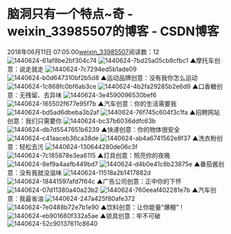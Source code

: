 # 脑洞只有一个特点~奇 - weixin_33985507的博客 - CSDN博客
2018年06月11日 07:05:00[weixin_33985507](https://me.csdn.net/weixin_33985507)阅读数：12
![1440624-61af8be2bf304c74](https://upload-images.jianshu.io/upload_images/1440624-61af8be2bf304c74)
![1440624-7bd25a05cb9cfbc1](https://upload-images.jianshu.io/upload_images/1440624-7bd25a05cb9cfbc1)
▲摩托车创意：说走就走
![1440624-7c7294ed5b1ade09](https://upload-images.jianshu.io/upload_images/1440624-7c7294ed5b1ade09)
![1440624-b0d647310bf2b5d8](https://upload-images.jianshu.io/upload_images/1440624-b0d647310bf2b5d8)
▲运动品牌创意：没有我你怎么运动 
![1440624-1c868fc0bf6ab3ce](https://upload-images.jianshu.io/upload_images/1440624-1c868fc0bf6ab3ce)
![1440624-4b2fa29285b2e6d9](https://upload-images.jianshu.io/upload_images/1440624-4b2fa29285b2e6d9)
▲口香糖创意：无残留、去异味
![1440624-3e4590096530bef6](https://upload-images.jianshu.io/upload_images/1440624-3e4590096530bef6)
![1440624-165502f677e95f7b](https://upload-images.jianshu.io/upload_images/1440624-165502f677e95f7b)
▲汽车创意：你的生活需要我
![1440624-bd5ad6dbeba3b2af](https://upload-images.jianshu.io/upload_images/1440624-bd5ad6dbeba3b2af)
![1440624-76f745c604f3c1fa](https://upload-images.jianshu.io/upload_images/1440624-76f745c604f3c1fa)
▲招聘网站创意：我们只需要你
![1440624-bc37b6036ddfc63b](https://upload-images.jianshu.io/upload_images/1440624-bc37b6036ddfc63b)
![1440624-db7d5547651b6239](https://upload-images.jianshu.io/upload_images/1440624-db7d5547651b6239)
▲快递创意：你的物体很安全 
![1440624-c41aaceb36ca38de](https://upload-images.jianshu.io/upload_images/1440624-c41aaceb36ca38de)
![1440624-ab4a6741562e8f37](https://upload-images.jianshu.io/upload_images/1440624-ab4a6741562e8f37)
▲洗衣粉创意：轻松去污
![1440624-130644280de06c3f](https://upload-images.jianshu.io/upload_images/1440624-130644280de06c3f)
![1440624-7c185878e3ea6115](https://upload-images.jianshu.io/upload_images/1440624-7c185878e3ea6115)
▲灯具创意：照亮你的夜晚
![1440624-8ef9a4aafb449bd7](https://upload-images.jianshu.io/upload_images/1440624-8ef9a4aafb449bd7)
![1440624-d4b0e41c8b23875e](https://upload-images.jianshu.io/upload_images/1440624-d4b0e41c8b23875e)
▲番茄酱创意：没有我就没滋味
![1440624-11518a2b1417882d](https://upload-images.jianshu.io/upload_images/1440624-11518a2b1417882d)
![1440624-18441597afd7f64c](https://upload-images.jianshu.io/upload_images/1440624-18441597afd7f64c)
▲广告公司创意：正中你的下怀 
![1440624-07d11380a40a23b2](https://upload-images.jianshu.io/upload_images/1440624-07d11380a40a23b2)
![1440624-760eeaf402281e7b](https://upload-images.jianshu.io/upload_images/1440624-760eeaf402281e7b)
▲汽车创意：我最省油
![1440624-247a425f80afe372](https://upload-images.jianshu.io/upload_images/1440624-247a425f80afe372)
![1440624-7e0488b72e7b1e90](https://upload-images.jianshu.io/upload_images/1440624-7e0488b72e7b1e90)
▲饮料创意：让你能量“爆棚”！
![1440624-eb901660f332a5ae](https://upload-images.jianshu.io/upload_images/1440624-eb901660f332a5ae)
▲锁具创意：牢不可破
![1440624-52c90137611c8640](https://upload-images.jianshu.io/upload_images/1440624-52c90137611c8640)
